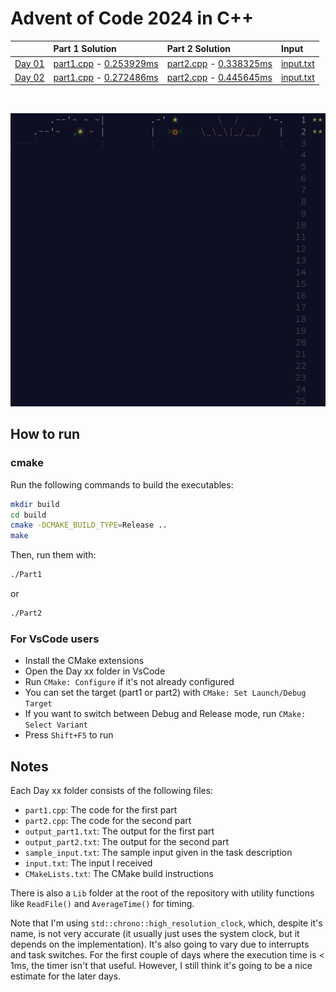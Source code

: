 # Advent of Code 2024 in C++

|                                              | Part 1 Solution                                                           | Part 2 Solution                                                           | Input                           |
|:---------------------------------------------|:--------------------------------------------------------------------------|:--------------------------------------------------------------------------|:--------------------------------|
| [Day 01](https://adventofcode.com/2024/day/1) | [part1.cpp](Day%2001/part1.cpp) - [0.253929ms](Day%2001/output_part1.txt) | [part2.cpp](Day%2001/part2.cpp) - [0.338325ms](Day%2001/output_part2.txt) | [input.txt](Day%2001/input.txt) |
| [Day 02](https://adventofcode.com/2024/day/2) | [part1.cpp](Day%2002/part1.cpp) - [0.272486ms](Day%2002/output_part1.txt) | [part2.cpp](Day%2002/part2.cpp) - [0.445645ms](Day%2002/output_part2.txt) | [input.txt](Day%2002/input.txt) |

&nbsp;

![Advent of Code 2024 Art](art2.png)

## How to run

### cmake

Run the following commands to build the executables:

```bash
mkdir build
cd build
cmake -DCMAKE_BUILD_TYPE=Release ..
make
```

Then, run them with:

```bash
./Part1
```

or

```bash
./Part2
```

### For VsCode users

- Install the CMake extensions
- Open the Day xx folder in VsCode
- Run `CMake: Configure` if it's not already configured
- You can set the target (part1 or part2) with `CMake: Set Launch/Debug Target`
- If you want to switch between Debug and Release mode, run `CMake: Select Variant`
- Press `Shift+F5` to run

## Notes

Each Day xx folder consists of the following files:
- `part1.cpp`: The code for the first part
- `part2.cpp`: The code for the second part
- `output_part1.txt`: The output for the first part
- `output_part2.txt`: The output for the second part
- `sample_input.txt`: The sample input given in the task description
- `input.txt`: The input I received
- `CMakeLists.txt`: The CMake build instructions

There is also a `Lib` folder at the root of the repository with utility functions like `ReadFile()` and `AverageTime()` for timing.

Note that I'm using `std::chrono::high_resolution_clock`, which, despite it's name, is not very accurate (it usually just uses the system clock, but it depends on the implementation).
It's also going to vary due to interrupts and task switches.
For the first couple of days where the execution time is < 1ms, the timer isn't that useful. However, I still think it's going to be a nice estimate for the later days.
